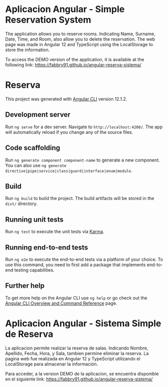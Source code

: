 # Aplicacion Angular - Simple Reservation System

The application allows you to reserve rooms. Indicating Name, Surname, Date, Time, and Room, also allow you to delete the reservation. The web page was made in Angular 12 and TypeScript using the LocalStorage to store the information.

To access the DEMO version of the application, it is available at the following link: https://fabbry91.github.io/angular-reserva-sistema/

# Reserva

This project was generated with [Angular CLI](https://github.com/angular/angular-cli) version 12.1.2.

## Development server

Run `ng serve` for a dev server. Navigate to `http://localhost:4200/`. The app will automatically reload if you change any of the source files.

## Code scaffolding

Run `ng generate component component-name` to generate a new component. You can also use `ng generate directive|pipe|service|class|guard|interface|enum|module`.

## Build

Run `ng build` to build the project. The build artifacts will be stored in the `dist/` directory.

## Running unit tests

Run `ng test` to execute the unit tests via [Karma](https://karma-runner.github.io).

## Running end-to-end tests

Run `ng e2e` to execute the end-to-end tests via a platform of your choice. To use this command, you need to first add a package that implements end-to-end testing capabilities.

## Further help

To get more help on the Angular CLI use `ng help` or go check out the [Angular CLI Overview and Command Reference](https://angular.io/cli) page.

# Aplicacion Angular - Sistema Simple de Reserva

La aplicacion permite realizar la reserva de salas. Indicando Nombre, Apellido, Fecha, Hora, y Sala, tambien permine eliminar la reserva. La pagina web fue realizada en Angular 12 y TypeScript utilizando el LocalStorage para almacenar la información.

Para acceder, a la version DEMO de la aplicacion, se encuentra disponible en el siguiente link: https://fabbry91.github.io/angular-reserva-sistema/
